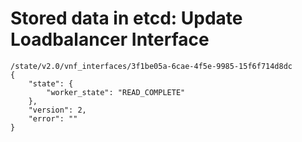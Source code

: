 # Stored data in etcd: Update Loadbalancer Interface

```
/state/v2.0/vnf_interfaces/3f1be05a-6cae-4f5e-9985-15f6f714d8dc
{
    "state": {
        "worker_state": "READ_COMPLETE"
    }, 
    "version": 2, 
    "error": ""
}
```
